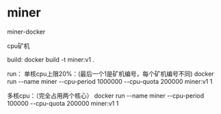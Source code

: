 # miner
miner-docker


cpu矿机

build:
docker build -t miner:v1 .

run：
单核cpu上限20%：(最后一个1是矿机编号，每个矿机编号不同)
docker run --name miner --cpu-period 1000000 --cpu-quota 200000 miner:v1 1

多核cpu：（完全占用两个核心）
docker run --name miner --cpu-period 100000 --cpu-quota 200000 miner:v1 1
